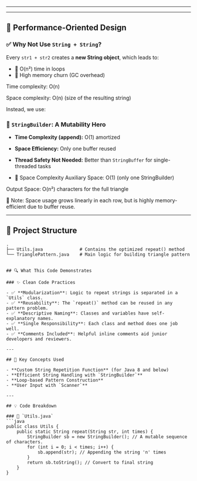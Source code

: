 
---

---

## 🚀 Performance-Oriented Design

### ✅ Why Not Use `String + String`?
Every `str1 + str2` creates a **new String object**, which leads to:
- 🔁 O(n²) time in loops
- 🧠 High memory churn (GC overhead)

Time complexity: O(n)

Space complexity: O(n) (size of the resulting string)

Instead, we use:

### 🔧 `StringBuilder`: A Mutability Hero
- **Time Complexity (append):** O(1) amortized
- **Space Efficiency:** Only one buffer reused
- **Thread Safety Not Needed:** Better than `StringBuffer` for single-threaded tasks

- 🧪 Space Complexity
Auxiliary Space: O(1) (only one StringBuilder)

Output Space: O(n²) characters for the full triangle

🧠 Note: Space usage grows linearly in each row, but is highly memory-efficient due to buffer reuse.

---

## 📂 Project Structure

```plaintext
.
├── Utils.java              # Contains the optimized repeat() method
└── TrianglePattern.java    # Main logic for building triangle pattern


## 🔍 What This Code Demonstrates

### ✨ Clean Code Practices

- ✅ **Modularization**: Logic to repeat strings is separated in a `Utils` class.
- ✅ **Reusability**: The `repeat()` method can be reused in any pattern problem.
- ✅ **Descriptive Naming**: Classes and variables have self-explanatory names.
- ✅ **Single Responsibility**: Each class and method does one job well.
- ✅ **Comments Included**: Helpful inline comments aid junior developers and reviewers.

---

## 🧱 Key Concepts Used

- **Custom String Repetition Function** (for Java 8 and below)
- **Efficient String Handling with `StringBuilder`**
- **Loop-based Pattern Construction**
- **User Input with `Scanner`**

---

## 💡 Code Breakdown

### 🧰 `Utils.java`
```java
public class Utils {
    public static String repeat(String str, int times) {
        StringBuilder sb = new StringBuilder(); // A mutable sequence of characters.
        for (int i = 0; i < times; i++) {
            sb.append(str); // Appending the string 'n' times
        }
        return sb.toString(); // Convert to final string
    }
}
